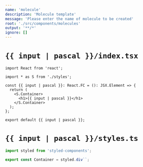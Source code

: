 ```yaml
---
name: 'molecule'
description: 'Molecule template'
message: 'Please enter the name of molecule to be created'
root: './src/components/molecules'
output: '**/*'
ignore: []
---
```


# `{{ input | pascal }}/index.tsx`

```tsx
import React from 'react';

import * as S from './styles';

const {{ input | pascal }}: React.FC = (): JSX.Element => {
  return (
    <S.Container>
      <h1>{{ input | pascal }}</h1>
    </S.Container>
  );
};

export default {{ input | pascal }};

```

# `{{ input | pascal }}/styles.ts`

```ts
import styled from 'styled-components';

export const Container = styled.div``;

```